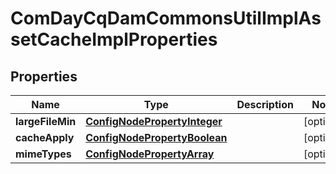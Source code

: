 

# ComDayCqDamCommonsUtilImplAssetCacheImplProperties

## Properties

Name | Type | Description | Notes
------------ | ------------- | ------------- | -------------
**largeFileMin** | [**ConfigNodePropertyInteger**](ConfigNodePropertyInteger.md) |  |  [optional]
**cacheApply** | [**ConfigNodePropertyBoolean**](ConfigNodePropertyBoolean.md) |  |  [optional]
**mimeTypes** | [**ConfigNodePropertyArray**](ConfigNodePropertyArray.md) |  |  [optional]



